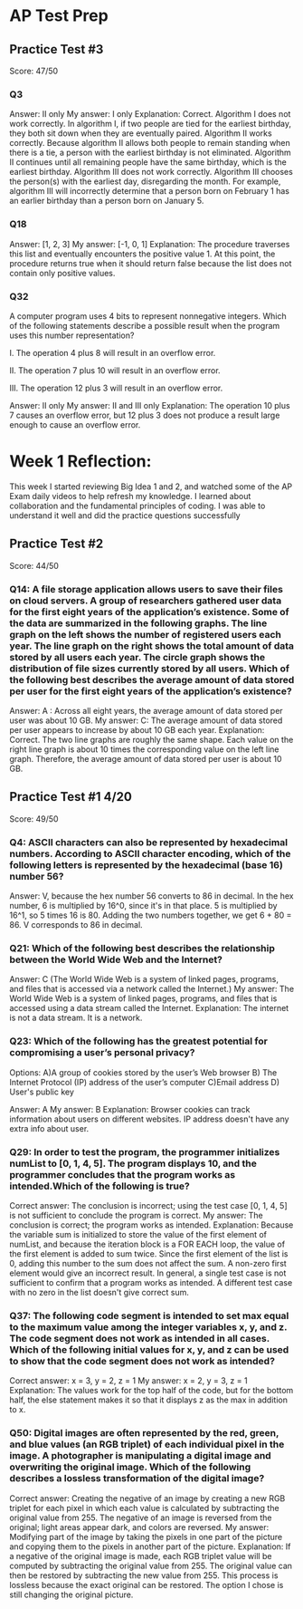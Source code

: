 # AP Test Prep 

## Practice Test #3
Score: 47/50

### Q3
Answer: II only
My answer: I only
Explanation: Correct. Algorithm I does not work correctly. In algorithm I, if two people are tied for the earliest birthday, they both sit down when they are eventually paired. Algorithm II works correctly. Because algorithm II allows both people to remain standing when there is a tie, a person with the earliest birthday is not eliminated. Algorithm II continues until all remaining people have the same birthday, which is the earliest birthday. Algorithm III does not work correctly. Algorithm III chooses the person(s) with the earliest day, disregarding the month. For example, algorithm III will incorrectly determine that a person born on February 1 has an earlier birthday than a person born on January 5.

### Q18
Answer: [1, 2, 3]
My answer: [-1, 0, 1]
Explanation: The procedure traverses this list and eventually encounters the positive value 1. At this point, the procedure returns true when it should return false because the list does not contain only positive values.

### Q32 
A computer program uses 4 bits to represent nonnegative integers. Which of the following statements describe a possible result when the program uses this number representation?

I. The operation 4 plus 8 will result in an overflow error.

II. The operation 7 plus 10 will result in an overflow error.

III. The operation 12 plus 3 will result in an overflow error.

Answer: II only
My answer: II and III only
Explanation: The operation 10 plus 7 causes an overflow error, but 12 plus 3 does not produce a result large enough to cause an overflow error.





# Week 1 Reflection:

This week I started reviewing Big Idea 1 and 2, and watched some of the AP Exam daily videos to help refresh my knowledge. I learned about collaboration and the fundamental principles of coding. I was able to understand it well and did the practice questions successfully



## Practice Test #2

Score: 44/50

### Q14: A file storage application allows users to save their files on cloud servers. A group of researchers gathered user data for the first eight years of the application’s existence. Some of the data are summarized in the following graphs. The line graph on the left shows the number of registered users each year. The line graph on the right shows the total amount of data stored by all users each year. The circle graph shows the distribution of file sizes currently stored by all users. Which of the following best describes the average amount of data stored per user for the first eight years of the application’s existence?

Answer: A : Across all eight years, the average amount of data stored per user was about 10 GB.
My answer: C: The average amount of data stored per user appears to increase by about 10 GB each year.
Explanation: Correct. The two line graphs are roughly the same shape. Each value on the right line graph is about 10 times the corresponding value on the left line graph. Therefore, the average amount of data stored per user is about 10 GB.


 





## Practice Test #1 4/20

Score: 49/50


### Q4:  ASCII characters can also be represented by hexadecimal numbers. According to ASCII character encoding, which of the following letters is represented by the hexadecimal (base 16) number 56?

Answer: V, because the hex number 56 converts to 86 in decimal. In the hex number, 6 is multiplied by 16^0, since it's in that place. 5 is multiplied by 16^1, so 5 times 16 is 80. Adding the two numbers together, we get 6 + 80 = 86. V corresponds to 86 in decimal.


### Q21: Which of the following best describes the relationship between the World Wide Web and the Internet?

Answer: C (The World Wide Web is a system of linked pages, programs, and files that is accessed via a network called the Internet.)
My answer: The World Wide Web is a system of linked pages, programs, and files that is accessed using a data stream called the Internet.
Explanation: The internet is not a data stream. It is a network.


### Q23: Which of the following has the greatest potential for compromising a user’s personal privacy?
Options: A)A group of cookies stored by the user’s Web browser
         B) The Internet Protocol (IP) address of the user’s computer
         C)Email address
         D) User's public key

Answer: A 
My answer: B
Explanation: Browser cookies can track information about users on different websites. IP address doesn't have any extra info about user.


### Q29: In order to test the program, the programmer initializes numList to [0, 1, 4, 5]. The program displays 10, and the programmer concludes that the program works as intended.Which of the following is true?
Correct answer: The conclusion is incorrect; using the test case [0, 1, 4, 5] is not sufficient to conclude the program is correct.
My answer: The conclusion is correct; the program works as intended.
Explanation: Because the variable sum is initialized to store the value of the first element of numList, and because the iteration block is a FOR EACH loop, the value of the first element is added to sum twice. Since the first element of the list is 0, adding this number to the sum does not affect the sum. A non-zero first element would give an incorrect result. In general, a single test case is not sufficient to confirm that a program works as intended.
A different test case with no zero in the list doesn't give correct sum.


### Q37: The following code segment is intended to set max equal to the maximum value among the integer variables x, y, and z. The code segment does not work as intended in all cases. Which of the following initial values for x, y, and z can be used to show that the code segment does not work as intended?
Correct answer: x = 3, y = 2, z = 1
My answer: x = 2, y = 3, z = 1
Explanation: The values work for the top half of the code, but for the bottom half, the else statement makes it so that it displays z as the max in addition to x.


### Q50: Digital images are often represented by the red, green, and blue values (an RGB triplet) of each individual pixel in the image. A photographer is manipulating a digital image and overwriting the original image. Which of the following describes a lossless transformation of the digital image?
Correct answer: Creating the negative of an image by creating a new RGB triplet for each pixel in which each value is calculated by subtracting the original value from 255. The negative of an image is reversed from the original; light areas appear dark, and colors are reversed.
My answer: Modifying part of the image by taking the pixels in one part of the picture and copying them to the pixels in another part of the picture.
Explanation: If a negative of the original image is made, each RGB triplet value will be computed by subtracting the original value from 255. The original value can then be restored by subtracting the new value from 255. This process is lossless because the exact original can be restored. The option I chose is still changing the original picture.











